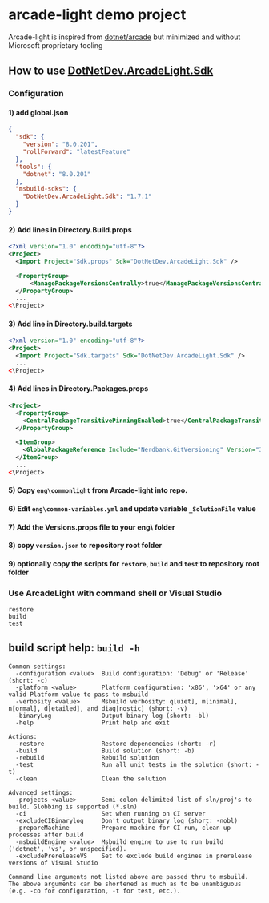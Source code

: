 # arcade-light demo project
Arcade-light is inspired from [dotnet/arcade](https://github.com/dotnet/arcade) but minimized and without Microsoft proprietary tooling


## How to use [DotNetDev.ArcadeLight.Sdk](https://github.com/Bertk/arcade-light/tree/main/src/DotNetDev.ArcadeLight.Sdk)

### Configuration

#### 1) add global.json

```json
{
  "sdk": {
    "version": "8.0.201",
    "rollForward": "latestFeature"
  },
  "tools": {
    "dotnet": "8.0.201"
  },
  "msbuild-sdks": {
    "DotNetDev.ArcadeLight.Sdk": "1.7.1"
  }
}
```

#### 2) Add lines in Directory.Build.props

```xml
<?xml version="1.0" encoding="utf-8"?>
<Project>
  <Import Project="Sdk.props" Sdk="DotNetDev.ArcadeLight.Sdk" />

  <PropertyGroup>
      <ManagePackageVersionsCentrally>true</ManagePackageVersionsCentrally>
  </PropertyGroup>
  ...
<\Project>
```

#### 3) Add line in Directory.build.targets

```xml
<?xml version="1.0" encoding="utf-8"?>
<Project>
  <Import Project="Sdk.targets" Sdk="DotNetDev.ArcadeLight.Sdk" />
  ...
<\Project>
```

#### 4) Add lines in Directory.Packages.props

```xml
<Project>
  <PropertyGroup>
    <CentralPackageTransitivePinningEnabled>true</CentralPackageTransitivePinningEnabled>
  </PropertyGroup>

  <ItemGroup>
    <GlobalPackageReference Include="Nerdbank.GitVersioning" Version="3.6.133" />
  </ItemGroup>
  ...
<\Project>
```

#### 5) Copy `eng\commonlight` from Arcade-light into repo.

#### 6) Edit  `eng\common-variables.yml` and update variable `_SolutionFile` value

#### 7) Add the Versions.props file to your eng\ folder

#### 8) copy `version.json` to repository root folder

#### 9) optionally copy the scripts for `restore`, `build` and `test` to repository root folder

### Use ArcadeLight with command shell or Visual Studio

```shell
restore
build
test
```

## build script help: `build -h`

```text
Common settings:
  -configuration <value>  Build configuration: 'Debug' or 'Release' (short: -c)
  -platform <value>       Platform configuration: 'x86', 'x64' or any valid Platform value to pass to msbuild
  -verbosity <value>      Msbuild verbosity: q[uiet], m[inimal], n[ormal], d[etailed], and diag[nostic] (short: -v)
  -binaryLog              Output binary log (short: -bl)
  -help                   Print help and exit

Actions:
  -restore                Restore dependencies (short: -r)
  -build                  Build solution (short: -b)
  -rebuild                Rebuild solution
  -test                   Run all unit tests in the solution (short: -t)
  -clean                  Clean the solution

Advanced settings:
  -projects <value>       Semi-colon delimited list of sln/proj's to build. Globbing is supported (*.sln)
  -ci                     Set when running on CI server
  -excludeCIBinarylog     Don't output binary log (short: -nobl)
  -prepareMachine         Prepare machine for CI run, clean up processes after build
  -msbuildEngine <value>  Msbuild engine to use to run build ('dotnet', 'vs', or unspecified).
  -excludePrereleaseVS    Set to exclude build engines in prerelease versions of Visual Studio

Command line arguments not listed above are passed thru to msbuild.
The above arguments can be shortened as much as to be unambiguous (e.g. -co for configuration, -t for test, etc.).
```
